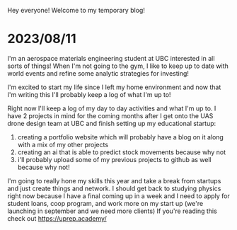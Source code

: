 Hey everyone! Welcome to my temporary blog!




# 2023/08/11
I'm an aerospace materials engineering student at UBC interested in all sorts of things!
When I'm not going to the gym, I like to keep up to date with world events and refine some analytic strategies for investing!

I'm excited to start my life since I left my home environment and now that I'm writing this I'll probably keep a log of what I'm up to!

Right now I'll keep a log of my day to day activities and what I'm up to.
I have 2 projects in mind for the coming months after I get onto the UAS drone design team at UBC and finish setting up my educational startup:
1. creating a portfolio website which will probably have a blog on it along with a mix of my other projects
2. creating an ai that is able to predict stock movements because why not
3. i'll probably upload some of my previous projects to github as well because why not!

I'm going to really hone my skills this year and take a break from startups and just create things and network.
I should get back to studying physics right now because I have a final coming up in a week and I need to apply for student loans, coop program, and work more on my start up
(we're launching in september and we need more clients) If you're reading this check out https://uprep.academy/
